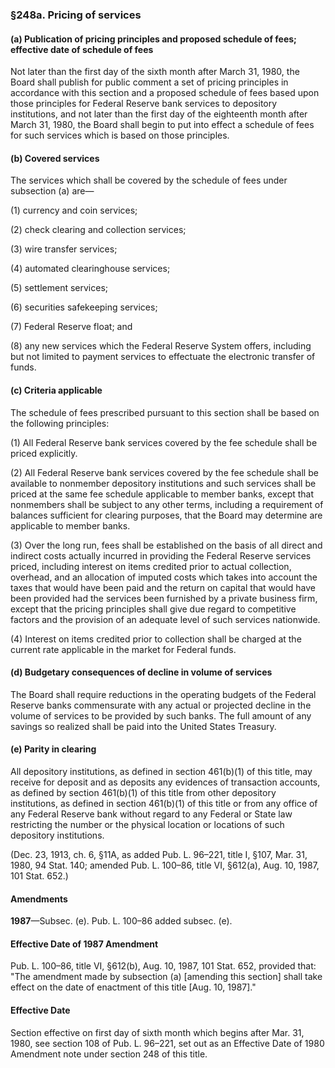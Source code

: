 ### §248a. Pricing of services ###

#### (a) Publication of pricing principles and proposed schedule of fees; effective date of schedule of fees ####

Not later than the first day of the sixth month after March 31, 1980, the Board shall publish for public comment a set of pricing principles in accordance with this section and a proposed schedule of fees based upon those principles for Federal Reserve bank services to depository institutions, and not later than the first day of the eighteenth month after March 31, 1980, the Board shall begin to put into effect a schedule of fees for such services which is based on those principles.

#### (b) Covered services ####

The services which shall be covered by the schedule of fees under subsection (a) are—

(1) currency and coin services;

(2) check clearing and collection services;

(3) wire transfer services;

(4) automated clearinghouse services;

(5) settlement services;

(6) securities safekeeping services;

(7) Federal Reserve float; and

(8) any new services which the Federal Reserve System offers, including but not limited to payment services to effectuate the electronic transfer of funds.

#### (c) Criteria applicable ####

The schedule of fees prescribed pursuant to this section shall be based on the following principles:

(1) All Federal Reserve bank services covered by the fee schedule shall be priced explicitly.

(2) All Federal Reserve bank services covered by the fee schedule shall be available to nonmember depository institutions and such services shall be priced at the same fee schedule applicable to member banks, except that nonmembers shall be subject to any other terms, including a requirement of balances sufficient for clearing purposes, that the Board may determine are applicable to member banks.

(3) Over the long run, fees shall be established on the basis of all direct and indirect costs actually incurred in providing the Federal Reserve services priced, including interest on items credited prior to actual collection, overhead, and an allocation of imputed costs which takes into account the taxes that would have been paid and the return on capital that would have been provided had the services been furnished by a private business firm, except that the pricing principles shall give due regard to competitive factors and the provision of an adequate level of such services nationwide.

(4) Interest on items credited prior to collection shall be charged at the current rate applicable in the market for Federal funds.

#### (d) Budgetary consequences of decline in volume of services ####

The Board shall require reductions in the operating budgets of the Federal Reserve banks commensurate with any actual or projected decline in the volume of services to be provided by such banks. The full amount of any savings so realized shall be paid into the United States Treasury.

#### (e) Parity in clearing ####

All depository institutions, as defined in section 461(b)(1) of this title, may receive for deposit and as deposits any evidences of transaction accounts, as defined by section 461(b)(1) of this title from other depository institutions, as defined in section 461(b)(1) of this title or from any office of any Federal Reserve bank without regard to any Federal or State law restricting the number or the physical location or locations of such depository institutions.

(Dec. 23, 1913, ch. 6, §11A, as added Pub. L. 96–221, title I, §107, Mar. 31, 1980, 94 Stat. 140; amended Pub. L. 100–86, title VI, §612(a), Aug. 10, 1987, 101 Stat. 652.)

#### Amendments ####

**1987**—Subsec. (e). Pub. L. 100–86 added subsec. (e).

#### Effective Date of 1987 Amendment ####

Pub. L. 100–86, title VI, §612(b), Aug. 10, 1987, 101 Stat. 652, provided that: "The amendment made by subsection (a) [amending this section] shall take effect on the date of enactment of this title [Aug. 10, 1987]."

#### Effective Date ####

Section effective on first day of sixth month which begins after Mar. 31, 1980, see section 108 of Pub. L. 96–221, set out as an Effective Date of 1980 Amendment note under section 248 of this title.